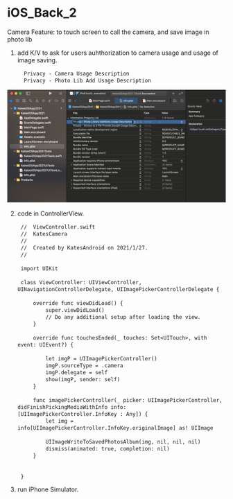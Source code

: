 # iOS_Back_2
Camera Feature: to touch screen to call the camera, and save image in photo lib

1. add K/V to ask for users auhthorization to camera usage and usage of image saving.

         Privacy - Camera Usage Description
         Privacy - Photo Lib Add Usage Description
         
         
  ![](https://raw.githubusercontent.com/QueenieCplusplus/iOS_Back_2/main/info_property_list_2.png)
     
2. code in ControllerView.


        //  ViewController.swift
        //  KatesCamera
        //
        //  Created by KatesAndroid on 2021/1/27.
        //

        import UIKit

        class ViewController: UIViewController, UINavigationControllerDelegate, UIImagePickerControllerDelegate {

            override func viewDidLoad() {
                super.viewDidLoad()
                // Do any additional setup after loading the view.
            }

            override func touchesEnded(_ touches: Set<UITouch>, with event: UIEvent?) {

                let imgP = UIImagePickerController()
                imgP.sourceType = .camera
                imgP.delegate = self
                show(imgP, sender: self)
            }

            func imagePickerController(_ picker: UIImagePickerController, didFinishPickingMediaWithInfo info: [UIImagePickerController.InfoKey : Any]) {
                let img = info[UIImagePickerController.InfoKey.originalImage] as! UIImage

                UIImageWriteToSavedPhotosAlbum(img, nil, nil, nil)
                dismiss(animated: true, completion: nil)
            }


        }
        
3. run iPhone Simulator.



